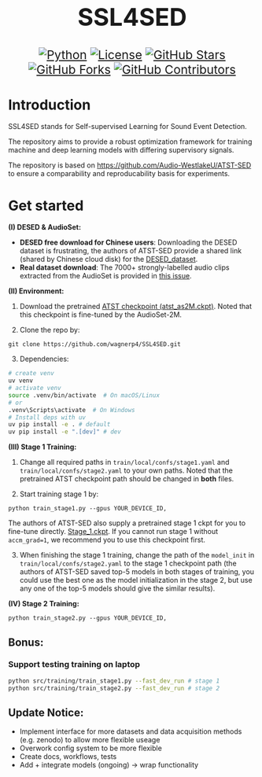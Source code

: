 <div align="center" style="font-size: 175%;">

# SSL4SED

<!-- [![Documentation](https://img.shields.io/github/actions/workflow/status/wagnerp4/SSL_SED/docs.yml?label=docs&color=3f888f)](https://wagnerp4.github.io/SSL_SED/) -->
[![Python](https://img.shields.io/badge/python-3.10%2B-3f888f?logo=python&logoColor=3f888f)](https://www.python.org/downloads/)
[![License](https://img.shields.io/github/license/wagnerp4/SSL_SED?color=3f888f)](https://github.com/wagnerp4/SSL_SED/blob/main/LICENSE)
[![GitHub Stars](https://img.shields.io/github/stars/wagnerp4/SSL_SED?color=3f888f)](https://github.com/wagnerp4/SSL_SED/stargazers)
[![GitHub Forks](https://img.shields.io/github/forks/wagnerp4/SSL_SED?color=3f888f)](https://github.com/wagnerp4/SSL_SED/network/members)
[![GitHub Contributors](https://img.shields.io/github/contributors/wagnerp4/SSL_SED?color=3f888f)](https://github.com/wagnerp4/SSL_SED/graphs/contributors)

</div>

# Introduction

SSL4SED stands for Self-supervised Learning for Sound Event Detection. 

The repository aims to provide a robust optimization framework for training machine and deep learning models with differing supervisory signals.

The repository is based on https://github.com/Audio-WestlakeU/ATST-SED to ensure a comparability and reproducability basis for experiments.

# Get started

**(I) DESED & AudioSet:**
- **DESED free download for Chinese users**: Downloading the DESED dataset is frustrating, the authors of ATST-SED provide a shared link (shared by Chinese cloud disk) for the [DESED_dataset](https://pan.xunlei.com/s/VNzWiiE1XZGd00jFc_HC72FzA1?pwd=bipt#).
- **Real dataset download**: The 7000+ strongly-labelled audio clips extracted from the AudioSet is provided in [this issue](https://github.com/Audio-WestlakeU/ATST-SED/issues/5).

**(II) Environment:**
1. Download the pretrained [ATST checkpoint (atst_as2M.ckpt)](https://drive.google.com/file/d/1_xb0_n3UNbUG_pH1vLHTviLfsaSfCzxz/view?usp=drive_link). Noted that this checkpoint is fine-tuned by the AudioSet-2M.

2. Clone the repo by:
```
git clone https://github.com/wagnerp4/SSL4SED.git
```

3. Dependencies:
```bash
# create venv
uv venv 
# activate venv
source .venv/bin/activate  # On macOS/Linux
# or
.venv\Scripts\activate  # On Windows
# Install deps with uv
uv pip install -e . # default
uv pip install -e ".[dev]" # dev
```

**(III) Stage 1 Training:**
1. Change all required paths in `train/local/confs/stage1.yaml` and `train/local/confs/stage2.yaml` to your own paths. Noted that the pretrained ATST checkpoint path should be changed in **both** files.

2. Start training stage 1 by:

```
python train_stage1.py --gpus YOUR_DEVICE_ID,
```

The authors of ATST-SED also supply a pretrained stage 1 ckpt for you to fine-tune directly. [Stage_1.ckpt](https://drive.google.com/file/d/1_sGve3FySPEqZQKYDO_DVntZ-VWVhtWN/view?usp=drive_link). If you cannot run stage 1 without `accm_grad=1`, we recommend you to use this checkpoint first.

3. When finishing the stage 1 training, change the path of the `model_init` in `train/local/confs/stage2.yaml` to the stage 1 checkpoint path (the authors of ATST-SED saved top-5 models in both stages of training, you could use the best one as the model initialization in the stage 2, but use any one of the top-5 models should give the similar results).

**(IV) Stage 2 Training:**
```
python train_stage2.py --gpus YOUR_DEVICE_ID,
```

## Bonus:

### Support testing training on laptop
```bash
python src/training/train_stage1.py --fast_dev_run # stage 1
python src/training/train_stage2.py --fast_dev_run # stage 2
```

## Update Notice:
- Implement interface for more datasets and data acquisition methods (e.g. zenodo) to allow more flexible useage
- Overwork config system to be more flexible
- Create docs, workflows, tests
- Add + integrate models (ongoing) -> wrap functionality